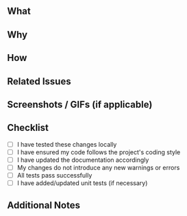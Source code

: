 ## What

<!-- Briefly describe the changes introduced by this pull request -->

## Why

<!-- Why were these changes neccesary? -->

## How

<!-- Describe in detail the changes and improvements made by this PR -->


## Related Issues

<!-- Mention any related issues or links to discussions -->

## Screenshots / GIFs (if applicable)

<!-- If applicable, add screenshots or GIFs showcasing the changes -->

## Checklist

- [ ] I have tested these changes locally
- [ ] I have ensured my code follows the project's coding style
- [ ] I have updated the documentation accordingly
- [ ] My changes do not introduce any new warnings or errors
- [ ] All tests pass successfully
- [ ] I have added/updated unit tests (if necessary)

## Additional Notes

<!-- Any additional information or notes for the reviewers -->

